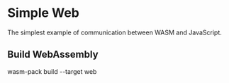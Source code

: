 # Simple Web

The simplest example of communication between WASM and JavaScript.

## Build WebAssembly

wasm-pack build --target web
